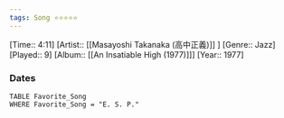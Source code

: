 ```yaml
---
tags: Song ⭐⭐⭐⭐⭐ 
---
```

[Time:: 4:11]
[Artist:: [[Masayoshi Takanaka (高中正義)]] ]
[Genre:: Jazz]
[Played:: 9]
[Album:: [[An Insatiable High (1977)]]]
[Year:: 1977]
### Dates
````dataview
TABLE Favorite_Song
WHERE Favorite_Song = "E. S. P."
````
